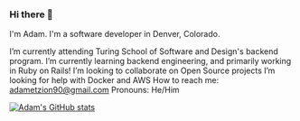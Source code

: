 ### Hi there 👋

I'm Adam. I'm a software developer in Denver, Colorado.

I’m currently attending Turing School of Software and Design's backend program.
I’m currently learning backend engineering, and primarily working in Ruby on Rails!
I’m looking to collaborate on Open Source projects
I’m looking for help with Docker and AWS
How to reach me: adametzion90@gmail.com
Pronouns: He/Him

[![Adam's GitHub stats](https://github-readme-stats.vercel.app/api?username=anuraghazra)](https://github.com/aetzion1/github-readme-stats)
